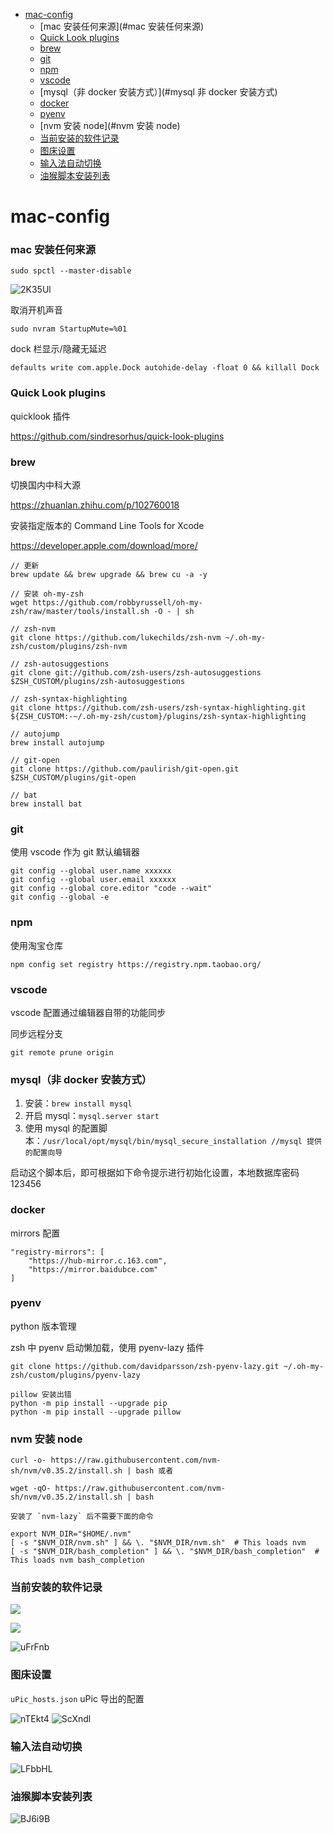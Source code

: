 - [mac-config](#mac-config)
  - [mac 安装任何来源](#mac 安装任何来源)
  - [Quick Look plugins](#quick-look-plugins)
  - [brew](#brew)
  - [git](#git)
  - [npm](#npm)
  - [vscode](#vscode)
  - [mysql（非 docker 安装方式）](#mysql 非 docker 安装方式)
  - [docker](#docker)
  - [pyenv](#pyenv)
  - [nvm 安装 node](#nvm 安装 node)
  - [当前安装的软件记录](#当前安装的软件记录)
  - [图床设置](#图床设置)
  - [输入法自动切换](#输入法自动切换)
  - [油猴脚本安装列表](#油猴脚本安装列表)

# mac-config

### mac 安装任何来源

`sudo spctl --master-disable`

![2K35Ul](https://gitee.com/summer19940609/pic/raw/master/uPic/2K35Ul.png)

取消开机声音

`sudo nvram StartupMute=%01`

dock 栏显示/隐藏无延迟

`defaults write com.apple.Dock autohide-delay -float 0 && killall Dock`

### Quick Look plugins

quicklook 插件

https://github.com/sindresorhus/quick-look-plugins

### brew

切换国内中科大源

https://zhuanlan.zhihu.com/p/102760018

安装指定版本的 Command Line Tools for Xcode

https://developer.apple.com/download/more/

```
// 更新
brew update && brew upgrade && brew cu -a -y

// 安装 oh-my-zsh
wget https://github.com/robbyrussell/oh-my-zsh/raw/master/tools/install.sh -O - | sh

// zsh-nvm
git clone https://github.com/lukechilds/zsh-nvm ~/.oh-my-zsh/custom/plugins/zsh-nvm

// zsh-autosuggestions
git clone git://github.com/zsh-users/zsh-autosuggestions $ZSH_CUSTOM/plugins/zsh-autosuggestions

// zsh-syntax-highlighting
git clone https://github.com/zsh-users/zsh-syntax-highlighting.git ${ZSH_CUSTOM:-~/.oh-my-zsh/custom}/plugins/zsh-syntax-highlighting

// autojump
brew install autojump

// git-open
git clone https://github.com/paulirish/git-open.git $ZSH_CUSTOM/plugins/git-open

// bat
brew install bat
```

### git

使用 vscode 作为 git 默认编辑器

```
git config --global user.name xxxxxx
git config --global user.email xxxxxx
git config --global core.editor "code --wait"
git config --global -e
```

### npm

使用淘宝仓库

```
npm config set registry https://registry.npm.taobao.org/
```

### vscode

vscode 配置通过编辑器自带的功能同步

同步远程分支

```
git remote prune origin
```

### mysql（非 docker 安装方式）

1. 安装：`brew install mysql`
2. 开启 mysql：`mysql.server start`
3. 使用 mysql 的配置脚本：`/usr/local/opt/mysql/bin/mysql_secure_installation //mysql 提供的配置向导`

启动这个脚本后，即可根据如下命令提示进行初始化设置，本地数据库密码 123456

### docker

mirrors 配置

```
"registry-mirrors": [
    "https://hub-mirror.c.163.com",
    "https://mirror.baidubce.com"
]
```

### pyenv

python 版本管理

zsh 中 pyenv 启动懒加载，使用 pyenv-lazy 插件

`git clone https://github.com/davidparsson/zsh-pyenv-lazy.git ~/.oh-my-zsh/custom/plugins/pyenv-lazy`

```
pillow 安装出错
python -m pip install --upgrade pip
python -m pip install --upgrade pillow
```

### nvm 安装 node

```
curl -o- https://raw.githubusercontent.com/nvm-sh/nvm/v0.35.2/install.sh | bash 或者

wget -qO- https://raw.githubusercontent.com/nvm-sh/nvm/v0.35.2/install.sh | bash

安装了 `nvm-lazy` 后不需要下面的命令

export NVM_DIR="$HOME/.nvm"
[ -s "$NVM_DIR/nvm.sh" ] && \. "$NVM_DIR/nvm.sh"  # This loads nvm
[ -s "$NVM_DIR/bash_completion" ] && \. "$NVM_DIR/bash_completion"  # This loads nvm bash_completion

```

### 当前安装的软件记录

![](https://cdn.jsdelivr.net/gh/summer19940609/picture-repo/blog/20210116125851.png)

![](https://cdn.jsdelivr.net/gh/summer19940609/picture-repo/blog/20210116130023.png)

![uFrFnb](https://cdn.jsdelivr.net/gh/summer19940609/picture-repo@master/uPic/uFrFnb.png)

### 图床设置

`uPic_hosts.json` uPic 导出的配置

![nTEkt4](https://gitee.com/summer19940609/pic/raw/master/uPic/nTEkt4.png)
![ScXndl](https://gitee.com/summer19940609/pic/raw/master/uPic/ScXndl.png)

### 输入法自动切换

![LFbbHL](https://gitee.com/summer19940609/pic/raw/master/uPic/LFbbHL.png)

### 油猴脚本安装列表

![BJ6i9B](https://gitee.com/summer19940609/pic/raw/master/uPic/BJ6i9B.png)
